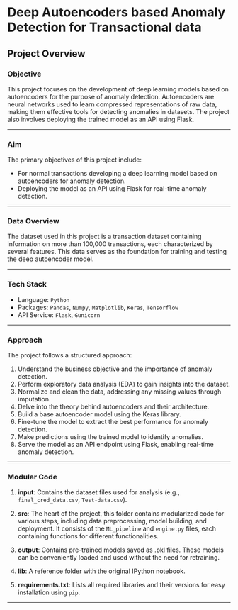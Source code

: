 # Deep Autoencoders based Anomaly Detection for Transactional data

## Project Overview

### Objective

This project focuses on the development of deep learning models based on autoencoders for the purpose of anomaly detection. Autoencoders are neural networks used to learn compressed representations of raw data, making them effective tools for detecting anomalies in datasets. The project also involves deploying the trained model as an API using Flask.

---

### Aim

The primary objectives of this project include:

- For normal transactions developing a deep learning model based on autoencoders for anomaly detection. 
- Deploying the model as an API using Flask for real-time anomaly detection.

---

### Data Overview

The dataset used in this project is a transaction dataset containing information on more than 100,000 transactions, each characterized by several features. This data serves as the foundation for training and testing the deep autoencoder model.

---

### Tech Stack

- Language: `Python`
- Packages: `Pandas`, `Numpy`, `Matplotlib`, `Keras`, `Tensorflow`
- API Service: `Flask`, `Gunicorn`

---

### Approach

The project follows a structured approach:

1. Understand the business objective and the importance of anomaly detection.
2. Perform exploratory data analysis (EDA) to gain insights into the dataset.
3. Normalize and clean the data, addressing any missing values through imputation.
4. Delve into the theory behind autoencoders and their architecture.
5. Build a base autoencoder model using the Keras library.
6. Fine-tune the model to extract the best performance for anomaly detection.
7. Make predictions using the trained model to identify anomalies.
8. Serve the model as an API endpoint using Flask, enabling real-time anomaly detection.

---

### Modular Code

1. **input**: Contains the dataset files used for analysis (e.g., `final_cred_data.csv`, `Test-data.csv`).

2. **src**: The heart of the project, this folder contains modularized code for various steps, including data preprocessing, model building, and deployment. It consists of the `ML_pipeline` and `engine.py` files, each containing functions for different functionalities.

3. **output**: Contains pre-trained models saved as .pkl files. These models can be conveniently loaded and used without the need for retraining.

4. **lib**: A reference folder with the original IPython notebook.

5. **requirements.txt**: Lists all required libraries and their versions for easy installation using `pip`.

---



